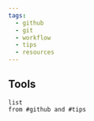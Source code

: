 ```yaml
---
tags:
  - github
  - git
  - workflow
  - tips
  - resources
---
```

## Tools

```dataview
list
from #github and #tips
```